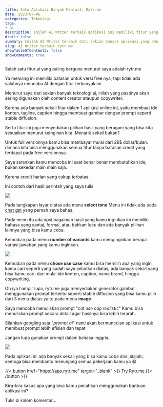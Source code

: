 ```yaml
---
title: Satu Aplikasi Banyak Manfaat, Rytr.me
date: 2023-07-06
categories: Teknologi
tags:
- ai
description: Inilah AI Writer terbaik aplikasi ini memiliki fitur yang cukup berlimpah, tidak ada salahnya kamu mencobanya.
draft: false
summary: Inilah AI Writer terbaik dari sekian banyak aplikasi yang ada di internet untuk generator konten dan asisten menulis, aplikasi ini memiliki fitur yang cukup berlimpah, tidak ada salahnya kamu mencobanya.
slug: AI Writer terbaik rytr me
showTableOfContents: false
showComments: true
---
```

Salah satu fitur ai yang paling berguna menurut saya adalah rytr.me

Ya memang ini memiliki batasan untuk versi free nya, tapi tidak ada salahnya mencoba AI dengan fitur terbanyak ini.

Menurut saya dari sekian banyak teknologi ai, inilah yang pastinya akan sering digunakan oleh content creator ataupun copywriter.

Karena ada banyak sekali fitur dalam 1 aplikasi online ini, yaitu membuat ide konten, tagline, caption hingga membuat gambar dengan prompt seperti stable diffusion.

Serta fitur ini juga menyediakan pilihan hasil yang beragam yang bisa kita sesuaikan menurut keinginan kita. Menarik sekali bukan?

Untuk full versionnya kamu bisa membayar mulai dari 29$ dollar/bulan. dimana kita bisa menggunakan semua fitur tanpa batasan credit yang terdapat pada free versionnya.

Saya sarankan kamu mencoba ini saat benar benar membutuhkan ide, bukan sekedar main main saja. 

Karena credit harian yang cukup terbatas.

Ini contoh dari hasil perintah yang saya tulis

![](/img/screenshot-rytrme.png)

Pada tangkapan layar diatas ada menu **select tone**
Menu ini tidak ada pada [chat gpt](https://jundimubarok.com/posts/apa-itu-chat-gpt/) yang pernah saya bahas.

Pada menu itu ada opsi bagaiman hasil yang kamu inginkan ini memiliki bahasa yang santai, formal, atau bahkan lucu dan ada banyak pilihan lainnya yang bisa kamu coba.

Kemudian pada menu **number of variants** kamu menginginkan berapa variasi jawaban yang kamu inginkan.

![](/img/screenshot-rytrme2.png)

Kemudian pada menu **chose use case** kamu bisa memilih apa yang ingin kamu cari seperti yang sudah saya sebutkan diatas, ada banyak sekali yang bisa kamu cari; dari mulai ide konten, caption, nama brand, hingga copywriting.

Oh iya hampir lupa, rytr.me juga menyediakan generator gambar menggunakan prompt tertentu seperti stable diffusion yang bisa kamu pilih dari 3 menu diatas yaitu pada menu **image** 

Saya mencoba menuliskan prompt "*cat use cap realistic*"
Kamu bisa menuliskan prompt secara detail agar hasilnya bisa lebih terarah.

Silahkan googling saja "*prompt ai*" nanti akan bermunculan aplikasi untuk membuat prompt lebih efisien dan tepat

Jangan lupa gunakan prompt dalam bahasa inggris.

![](/img/screenshot-rytrme3.png)

Pada aplikasi ini ada banyak sekali yang bisa kamu coba dan jelajahi, semoga bisa membantu menunjang semua pekerjaan kamu ya 😁 

{{< button href="https://app.rytr.me" target="_blank" >}} Try Rytr.me {{< /button >}}

Kira-kira kasus apa yang bisa kamu pecahkan menggunakan bantuan aplikasi ini? 

Tulis di kolom komentar...

<div>
<script async src="https://pagead2.googlesyndication.com/pagead/js/adsbygoogle.js?client=ca-pub-1028861450285140"
     crossorigin="anonymous"></script>
<!-- Iklan horizontal -->
<ins class="adsbygoogle"
     style="display:block"
     data-ad-client="ca-pub-1028861450285140"
     data-ad-slot="1294831496"
     data-ad-format="auto"
     data-full-width-responsive="true"></ins>
<script>
     (adsbygoogle = window.adsbygoogle || []).push({});
</script>
</div>
